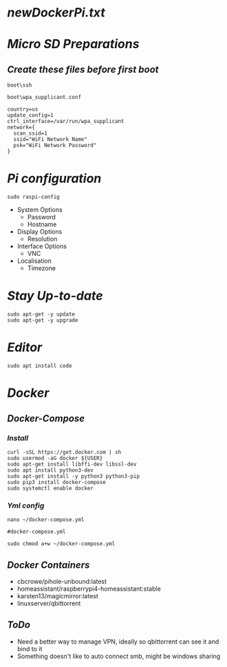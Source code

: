 # ***newDockerPi.txt***

# ***Micro SD Preparations***
## ***Create these files before first boot***
`boot\ssh`

`boot\wpa_supplicant.conf`
```
country=us
update_config=1
ctrl_interface=/var/run/wpa_supplicant
network={
  scan_ssid=1
  ssid="WiFi Network Name"
  psk="WiFi Network Password"
}
```

# ***Pi configuration***
`sudo raspi-config`
- System Options
  - Password
  - Hostname
- Display Options
  - Resolution
- Interface Options  
  - VNC
- Localisation
  - Timezone

# ***Stay Up-to-date***
```
sudo apt-get -y update
sudo apt-get -y upgrade
```

# ***Editor***
`sudo apt install code`

# ***Docker***
## ***Docker-Compose***
### ***Install***
```
curl -sSL https://get.docker.com | sh
sudo usermod -aG docker ${USER}
sudo apt-get install libffi-dev libssl-dev
sudo apt install python3-dev
sudo apt-get install -y python3 python3-pip
sudo pip3 install docker-compose
sudo systemctl enable docker
```
### ***Yml config***
`nano ~/docker-compose.yml`
```
#docker-compose.yml
```

`sudo chmod a+w ~/docker-compose.yml`

## ***Docker Containers***
- cbcrowe/pihole-unbound:latest
- homeassistant/raspberrypi4-homeassistant:stable
- karsten13/magicmirror:latest
- linuxserver/qbittorrent

## ***ToDo***
- Need a better way to manage VPN, ideally so qbittorrent can see it and bind to it
- Something doesn't like to auto connect smb, might be windows sharing